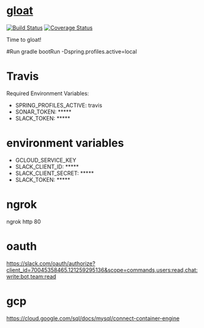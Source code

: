 # [gloat](https://vandiedakaf.github.io/)

[![Build Status](https://travis-ci.org/vandiedakaf/gloat.svg?branch=master)](https://travis-ci.org/vandiedakaf/gloat) [![Coverage Status](https://coveralls.io/repos/github/vandiedakaf/gloat/badge.svg)](https://coveralls.io/github/vandiedakaf/gloat)

Time to gloat!

#Run
gradle bootRun -Dspring.profiles.active=local

# Travis
Required Environment Variables:
* SPRING_PROFILES_ACTIVE: travis
* SONAR_TOKEN: *****
* SLACK_TOKEN: *****

# environment variables
* GCLOUD_SERVICE_KEY
* SLACK_CLIENT_ID: *****
* SLACK_CLIENT_SECRET: *****
* SLACK_TOKEN: *****

# ngrok
ngrok http 80

# oauth
https://slack.com/oauth/authorize?client_id=70045358465.121259295136&scope=commands,users:read,chat:write:bot,team:read


# gcp
https://cloud.google.com/sql/docs/mysql/connect-container-engine
